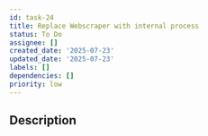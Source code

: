 ```yaml
---
id: task-24
title: Replace Webscraper with internal process
status: To Do
assignee: []
created_date: '2025-07-23'
updated_date: '2025-07-23'
labels: []
dependencies: []
priority: low
---
```


## Description
